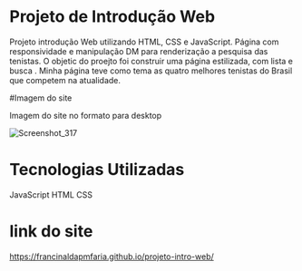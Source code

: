 # Projeto de Introdução  Web

Projeto introdução Web utilizando HTML, CSS e JavaScript. Página com responsividade e manipulação DM para renderização a pesquisa das  tenistas.
O objetic do proejto foi construir uma página estilizada, com lista e busca .
Minha página teve como tema as quatro melhores tenistas do Brasil que competem na atualidade.


#Imagem do  site

Imagem do site no formato para desktop

![Screenshot_317](https://user-images.githubusercontent.com/111358030/213934523-a5358c68-c50c-4ee6-90aa-4fdfdea4bfc4.png)

# Tecnologias Utilizadas

JavaScript
HTML
CSS

#  link do site

https://francinaldapmfaria.github.io/projeto-intro-web/



